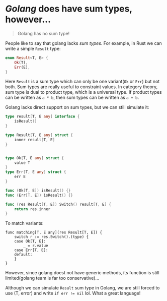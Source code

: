 # *Golang* does have sum types, however...

> Golang has no sum type!

People like to say that golang lacks *sum types*.
For example, in Rust we can write a simple `Result` type:

```rust
enum Result<T, E> {
    Ok(T),
    Err(E),
}
```

Here `Result` is a sum type which can only be one variant(`Ok` or `Err`) but not both.
Sum types are really useful to constraint values. In category theory, sum type is dual to product type, which is a universal type. If product types can be written as `a * b`, then sum types can be written as `a + b`.

Golang lacks direct support on sum types, but we can still simulate it:

```go
type result[T, E any] interface {
    isResult()
}

type Result[T, E any] struct {
    inner result[T, E]
}


type Ok[T, E any] struct {
    value T
}
type Err[T, E any] struct {
    err E
}

func (Ok[T, E]) isResult() {}
func (Err[T, E]) isResult() {}

func (res Result[T, E]) Switch() result[T, E] {
    return res.inner
}
```

To match variants:

```golang
func matching[T, E any](res Result[T, E]) {
    switch r := res.Switch().(type) {
    case Ok[T, E]:
        _ = r.value
    case Err[T, E]:
    default:
    }
}
```

However, since golang doest not have generic methods, its function is still limited(golang team is far too conservative)...

Although we can simulate `Result` sum type in Golang, we are still forced to use (T, error) and write `if err != nil` lol. What a great language!